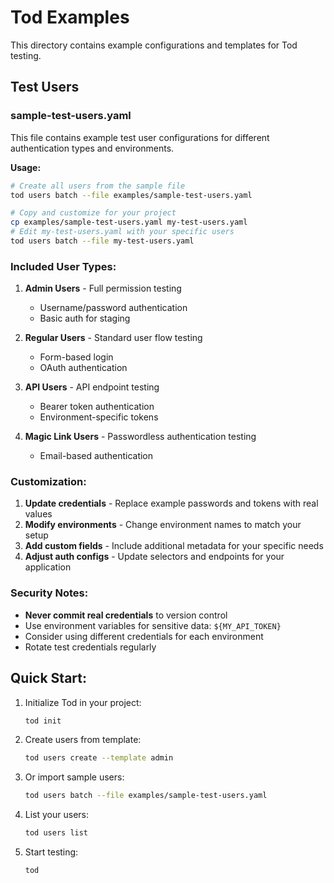 # Tod Examples

This directory contains example configurations and templates for Tod testing.

## Test Users

### sample-test-users.yaml

This file contains example test user configurations for different authentication types and environments.

**Usage:**
```bash
# Create all users from the sample file
tod users batch --file examples/sample-test-users.yaml

# Copy and customize for your project
cp examples/sample-test-users.yaml my-test-users.yaml
# Edit my-test-users.yaml with your specific users
tod users batch --file my-test-users.yaml
```

### Included User Types:

1. **Admin Users** - Full permission testing
   - Username/password authentication
   - Basic auth for staging

2. **Regular Users** - Standard user flow testing  
   - Form-based login
   - OAuth authentication

3. **API Users** - API endpoint testing
   - Bearer token authentication
   - Environment-specific tokens

4. **Magic Link Users** - Passwordless authentication testing
   - Email-based authentication

### Customization:

1. **Update credentials** - Replace example passwords and tokens with real values
2. **Modify environments** - Change environment names to match your setup
3. **Add custom fields** - Include additional metadata for your specific needs
4. **Adjust auth configs** - Update selectors and endpoints for your application

### Security Notes:

- **Never commit real credentials** to version control
- Use environment variables for sensitive data: `${MY_API_TOKEN}`
- Consider using different credentials for each environment
- Rotate test credentials regularly

## Quick Start:

1. Initialize Tod in your project:
   ```bash
   tod init
   ```

2. Create users from template:
   ```bash
   tod users create --template admin
   ```

3. Or import sample users:
   ```bash
   tod users batch --file examples/sample-test-users.yaml
   ```

4. List your users:
   ```bash
   tod users list
   ```

5. Start testing:
   ```bash
   tod
   ```